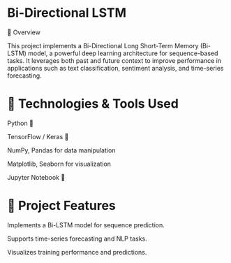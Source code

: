# Bi-Directional LSTM

📌 Overview

This project implements a Bi-Directional Long Short-Term Memory (Bi-LSTM) model, a powerful deep learning architecture for sequence-based tasks. It leverages both past and future context to improve performance in applications such as text classification, sentiment analysis, and time-series forecasting.

# 🔧 Technologies & Tools Used

Python 🐍

TensorFlow / Keras 🤖

NumPy, Pandas for data manipulation

Matplotlib, Seaborn for visualization

Jupyter Notebook 📓

# 🚀 Project Features

Implements a Bi-LSTM model for sequence prediction.

Supports time-series forecasting and NLP tasks.

Visualizes training performance and predictions.
